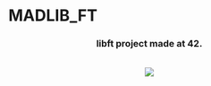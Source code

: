 # MADLIB_FT

<div align="center">
  <h3>libft project made at 42.</h2>
  </br>
  <img src=https://i0.wp.com/lesoreillescurieuses.com/wp-content/uploads/2021/03/35A1D1FB-8163-4DCD-8DB4-56962AC2DEE6.jpeg?resize=697%2C697&ssl=1>
</div>
